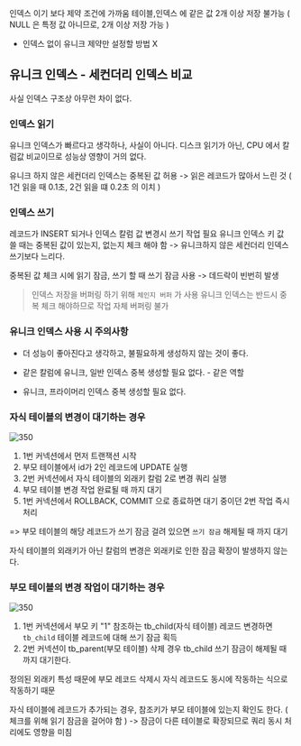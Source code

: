 

인덱스 이기 보다 제약 조건에 가까움
테이블,인덱스 에 같은 값 2개 이상 저장 불가능
( NULL 은 특정 값 아니므로, 2개 이상 저장 가능 )

- 인덱스 없이 유니크 제약만 설정할 방법 X

## 유니크 인덱스 - 세컨더리 인덱스 비교

사실 인덱스 구조상 아무런 차이 없다.

### 인덱스 읽기

유니크 인덱스가 빠르다고 생각하나, 사실이 아니다.
디스크 읽기가 아닌, CPU 에서 칼럼값 비교이므로 성능상 영향이 거의 없다.

유니크 하지 않은 세컨더리 인덱스는 중복된 값 허용
-> 읽은 레코드가 많아서 느린 것 ( 1건 읽을 때 0.1초, 2건 읽을 떄 0.2초 의 이치 )

### 인덱스 쓰기

레코드가 INSERT 되거나 인덱스 칼럼 값 변경시 쓰기 작업 필요
유니크 인덱스 키 값 쓸 때는 중복된 값이 있는지, 없는지 체크 해야 함
-> 유니크하지 않은 세컨더리 인덱스 쓰기보다 느리다.

중복된 값 체크 시에 읽기 잠금, 쓰기 할 때 쓰기 잠금 사용
-> 데드락이 빈번히 발생

> 인덱스 저장을 버퍼링 하기 위해 `체인지 버퍼` 가 사용
> 유니크 인덱스는 반드시 중복 체크 해야하므로 작업 자체 버퍼링 불가

### 유니크 인덱스 사용 시 주의사항

- 더 성능이 좋아진다고 생각하고, 불필요하게 생성하지 않는 것이 좋다.

- 같은 칼럼에 유니크, 일반 인덱스 중복 생성할 필요 없다. - 같은 역할

- 유니크, 프라이머리 인덱스 중복 생성할 필요 없다.

### 자식 테이블의 변경이 대기하는 경우

![350](https://i.imgur.com/CinfRtf.png)

1. 1번 커넥션에서 먼저 트랜잭션 시작
2. 부모 테이블에서 id가 2인 레코드에 UPDATE 실행
3. 2번 커넥션에서 자식 테이블의 외래키 칼럼 2로 변경 쿼리 실행
4. 부모 테이블 변경 작업 완료될 때 까지 대기
5. 1번 커넥션에서 ROLLBACK, COMMIT 으로 종료하면 대기 중이던 2번 작업 즉시 처리

=> 부모 테이블의 해당 레코드가 쓰기 잠금 걸려 있으면 `쓰기 잠금` 해제될 때 까지 대기

자식 테이블의 외래키가 아닌 칼럼의 변경은 외래키로 인한 잠금 확장이 발생하지 않는다.

### 부모 테이블의 변경 작업이 대기하는 경우

![350](https://i.imgur.com/eyqgPv1.png)

1. 1번 커넥션에서 부모 키 "1" 참조하는 tb_child(자식 테이블) 레코드 변경하면 `tb_child` 테이블 레코드에 대해 쓰기 잠금 획득
2. 2번 커넥션이 tb_parent(부모 테이블) 삭제 경우 tb_child 쓰기 잠금이 해제될 때 까지 대기한다.

정의된 외래키 특성 때문에 부모 레코드 삭제시 자식 레코드도 동시에 작동하는 식으로 작동하기 때문

자식 테이블에 레코드가 추가되는 경우, 참조키가 부모 테이블에 있는지 확인도 한다.
( 체크를 위해 읽기 잠금을 걸어야 함 )
-> 잠금이 다른 테이블로 확장되므로 쿼리 동시 처리에도 영향을 미침











